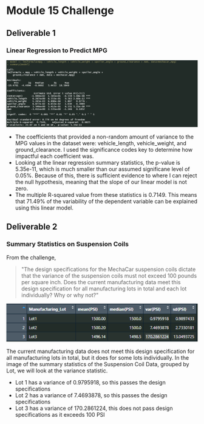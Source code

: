 # Module 15 Challenge
## Deliverable 1
 
### Linear Regression to Predict MPG
![Multiple Linear Regression to Predict MPG](resources/multiple_linear_regression.png)

- The coefficients that provided a non-random amount of variance to the MPG values in the dataset were: vehicle_length, vehicle_weight, and ground_clearance. I used the significance codes key to determine how impactful each coefficient was. 
- Looking at the linear regression summary statistics, the p-value is 5.35e-11, which is much smaller than our assumed significane level of 0.05%. Because of this, there is sufficient evidence to where I can reject the null hypothesis, meaning that the slope of our linear model is not zero.
- The multiple R-squared value from these statistics is 0.7149. This means that 71.49% of the variability of the dependent variable can be explained using this linear model.

## Deliverable 2

### Summary Statistics on Suspension Coils
From the challenge,
>"The design specifications for the MechaCar suspension coils dictate that the variance of the suspension coils must not exceed 100 pounds per square inch. Does the current manufacturing data meet this design specification for all manufacturing lots in total and each lot individually? Why or why not?"


![Suspension Coil Data, Grouped by Lot: Summary Stats](resources/lot_summary.png)

The current manufacturing data does not meet this design specification for all manufacturing lots in total, but it does for some lots individually. In the image of the summary statistics of the Suspension Coil Data, grouped by Lot, we will look at the variance statistic.
- Lot 1 has a variance of 0.9795918, so this passes the design specifications
- Lot 2 has a variance of 7.4693878, so this passes the design specifications
- Lot 3 has a variance of 170.2861224, this does not pass design specifications as it exceeds 100 PSI